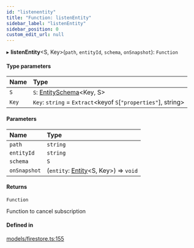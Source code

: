 ```yaml
---
id: "listenentity"
title: "Function: listenEntity"
sidebar_label: "listenEntity"
sidebar_position: 0
custom_edit_url: null
---
```


▸ **listenEntity**<S, Key\>(`path`, `entityId`, `schema`, `onSnapshot`): `Function`

#### Type parameters

| Name | Type |
| :------ | :------ |
| `S` | `S`: [EntitySchema](../interfaces/entityschema.md)<Key, S\> |
| `Key` | `Key`: `string` = `Extract`<keyof `S`[``"properties"``], string\> |

#### Parameters

| Name | Type |
| :------ | :------ |
| `path` | `string` |
| `entityId` | `string` |
| `schema` | `S` |
| `onSnapshot` | (`entity`: [Entity](../interfaces/entity.md)<S, Key\>) => `void` |

#### Returns

`Function`

Function to cancel subscription

#### Defined in

[models/firestore.ts:155](https://github.com/Camberi/firecms/blob/b1328ad/src/models/firestore.ts#L155)
